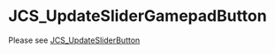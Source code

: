 # JCS_UpdateSliderGamepadButton 

Please see [JCS_UpdateSliderButton ](https://jcs090218.github.io/JCSUnity/ScriptReference/index.html?page=UI_sl_Button_sl_Scene_sl_JCS_UpdateSliderButton)
